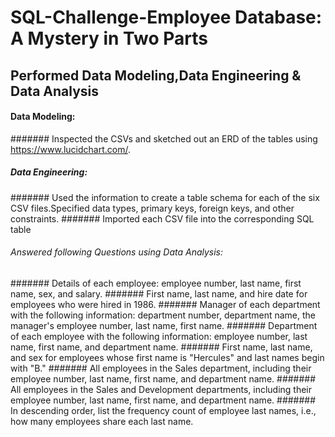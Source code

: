 # SQL-Challenge-Employee Database: A Mystery in Two Parts
## Performed Data Modeling,Data Engineering & Data Analysis

#### Data Modeling:
####### Inspected the CSVs and sketched out an ERD of the tables using https://www.lucidchart.com/.

##### Data Engineering:
####### Used the information to create a table schema for each of the six CSV files.Specified data types, primary keys, foreign keys, and other constraints.
####### Imported each CSV file into the corresponding SQL table

###### Answered following Questions using Data Analysis:
####### Details of each employee: employee number, last name, first name, sex, and salary.
####### First name, last name, and hire date for employees who were hired in 1986.
####### Manager of each department with the following information: department number, department name, the manager's employee number, last name, first name.
####### Department of each employee with the following information: employee number, last name, first name, and department name.
####### First name, last name, and sex for employees whose first name is "Hercules" and last names begin with "B."
####### All employees in the Sales department, including their employee number, last name, first name, and department name.
####### All employees in the Sales and Development departments, including their employee number, last name, first name, and department name.
####### In descending order, list the frequency count of employee last names, i.e., how many employees share each last name.

